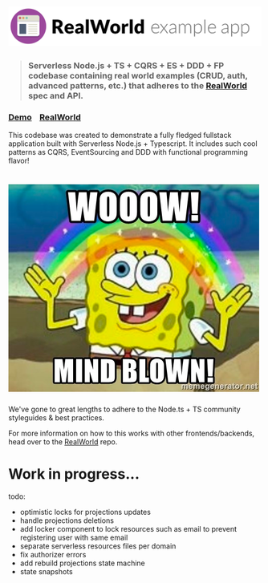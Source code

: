 # ![RealWorld Example App](https://raw.githubusercontent.com/gothinkster/realworld-starter-kit/master/logo.png)

> ### Serverless Node.js + TS + CQRS + ES + DDD + FP codebase containing real world examples (CRUD, auth, advanced patterns, etc.) that adheres to the [RealWorld](https://github.com/gothinkster/realworld) spec and API.

### [Demo](https://demo.realworld.io/)&nbsp;&nbsp;&nbsp;&nbsp;[RealWorld](https://github.com/gothinkster/realworld)

This codebase was created to demonstrate a fully fledged fullstack application built with Serverless Node.js + Typescript.
It includes such cool patterns as CQRS, EventSourcing and DDD with functional programming flavor!

# ![RealWorld Example App](docs/wow.png)

We've gone to great lengths to adhere to the Node.ts + TS community styleguides & best practices.

For more information on how to this works with other frontends/backends, head over to the [RealWorld](https://github.com/gothinkster/realworld) repo.

# Work in progress...

todo:

- optimistic locks for projections updates
- handle projections deletions
- add locker component to lock resources such as email to prevent registering user with same email
- separate serverless resources files per domain
- fix authorizer errors
- add rebuild projections state machine
- state snapshots

